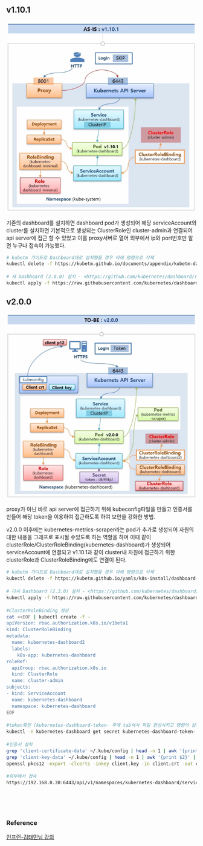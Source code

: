 ## v1.10.1
![dashboard-v1](/devOps/kubernetes/image/dashboard-v1.PNG)

기존의 dashboard를 설치하면 dashboard pod가 생성되어 해당 serviceAccount와 cluster를 설치하면 기본적으로 생성되는 ClusterRole인 cluster-admin과 연결되어 api server에 접근 할 수 있었고 이를 proxy서버로 열어 외부에서 ip와 port번호만 알면 누구나 접속이 가능했다.

```sh
# kubetm 가이드로 Dashboard대로 설치했을 경우 아래 명령으로 삭제
kubectl delete -f https://kubetm.github.io/documents/appendix/kubetm-dashboard-v1.10.1.yaml

# 새 Dashboard (2.0.0) 설치 - <https://github.com/kubernetes/dashboard/releases/tag/v2.0.0>
kubectl apply -f https://raw.githubusercontent.com/kubernetes/dashboard/v2.0.0/aio/deploy/recommended.yaml
```

## v2.0.0
![dashboard-v2](/devOps/kubernetes/image/dashboard-v2.PNG)

proxy가 아닌 바로 api server에 접근하기 위해 kubeconfig파일을 만들고 인증서를 만들어 해당 token을 이용하여 접근하도록 하여 보안을 강화한 방법.

v2.0.0 이후에는 kubernetes-metrics-scraper라는 pod가 추가로 생성되어 자원의 대한 내용을 그래프로 표시될 수있도록 하는 역할을 하며 이때 같이 clusterRole/ClusterRoleBinding(kubernetes-dashboard)가 생성되어 serviceAccount에 연결되고 v1.10.1과 같이 cluster내 자원에 접근하기 위한 clusterRole과 ClusterRoleBinding에도 연결이 된다.

```sh
# kubetm 가이드로 Dashboard대로 설치했을 경우 아래 명령으로 삭제
kubectl delete -f https://kubetm.github.io/yamls/k8s-install/dashboard-2.3.0.yaml

# 다시 Dashboard (2.3.0) 설치 - <https://github.com/kubernetes/dashboard/releases/tag/v2.3.0>
kubectl apply -f https://raw.githubusercontent.com/kubernetes/dashboard/v2.3.0/aio/deploy/recommended.yaml

#ClusterRoleBinding 생성
cat <<EOF | kubectl create -f -
apiVersion: rbac.authorization.k8s.io/v1beta1
kind: ClusterRoleBinding
metadata:
  name: kubernetes-dashboard2
  labels:
    k8s-app: kubernetes-dashboard
roleRef:
  apiGroup: rbac.authorization.k8s.io
  kind: ClusterRole
  name: cluster-admin
subjects:
- kind: ServiceAccount
  name: kubernetes-dashboard
  namespace: kubernetes-dashboard
EOF

#token확인 (kubernetes-dashboard-token- 후에 tab쳐서 파일 완성시키고 명령어 실행)
kubectl -n kubernetes-dashboard get secret kubernetes-dashboard-token- \-o jsonpath='{.data.token}' | base64 --decode

#인증서 설치
grep 'client-certificate-data' ~/.kube/config | head -n 1 | awk '{print $2}' | base64 -d >> client.crt
grep 'client-key-data' ~/.kube/config | head -n 1 | awk '{print $2}' | base64 -d >> client.key
openssl pkcs12 -export -clcerts -inkey client.key -in client.crt -out client.p12 -name "k8s-master-30"

#외부에서 접속
https://192.168.0.30:6443/api/v1/namespaces/kubernetes-dashboard/services/https:kubernetes-dashboard:/proxy/#/login
```

<br><br><br>

### Reference

[인프런-김태민님 강의](https://www.inflearn.com/course/%EC%BF%A0%EB%B2%84%EB%84%A4%ED%8B%B0%EC%8A%A4-%EA%B8%B0%EC%B4%88/dashboard)
